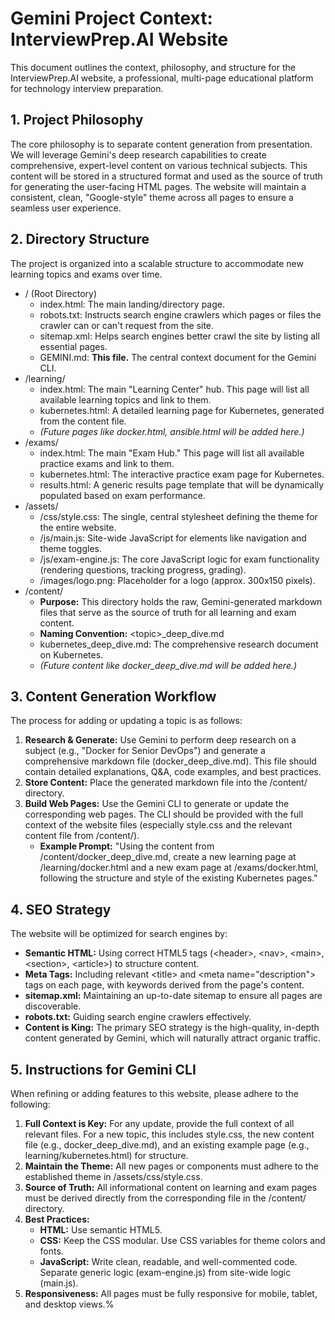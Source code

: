 # **Gemini Project Context: InterviewPrep.AI Website**

This document outlines the context, philosophy, and structure for the InterviewPrep.AI website, a professional, multi-page educational platform for technology interview preparation.

## **1\. Project Philosophy**

The core philosophy is to separate content generation from presentation. We will leverage Gemini's deep research capabilities to create comprehensive, expert-level content on various technical subjects. This content will be stored in a structured format and used as the source of truth for generating the user-facing HTML pages. The website will maintain a consistent, clean, "Google-style" theme across all pages to ensure a seamless user experience.

## **2\. Directory Structure**

The project is organized into a scalable structure to accommodate new learning topics and exams over time.

* / (Root Directory)
  * index.html: The main landing/directory page.
  * robots.txt: Instructs search engine crawlers which pages or files the crawler can or can't request from the site.
  * sitemap.xml: Helps search engines better crawl the site by listing all essential pages.
  * GEMINI.md: **This file.** The central context document for the Gemini CLI.
* /learning/
  * index.html: The main "Learning Center" hub. This page will list all available learning topics and link to them.
  * kubernetes.html: A detailed learning page for Kubernetes, generated from the content file.
  * *(Future pages like docker.html, ansible.html will be added here.)*
* /exams/
  * index.html: The main "Exam Hub." This page will list all available practice exams and link to them.
  * kubernetes.html: The interactive practice exam page for Kubernetes.
  * results.html: A generic results page template that will be dynamically populated based on exam performance.
* /assets/
  * /css/style.css: The single, central stylesheet defining the theme for the entire website.
  * /js/main.js: Site-wide JavaScript for elements like navigation and theme toggles.
  * /js/exam-engine.js: The core JavaScript logic for exam functionality (rendering questions, tracking progress, grading).
  * /images/logo.png: Placeholder for a logo (approx. 300x150 pixels).
* /content/
  * **Purpose:** This directory holds the raw, Gemini-generated markdown files that serve as the source of truth for all learning and exam content.
  * **Naming Convention:** \<topic\>\_deep\_dive.md
  * kubernetes\_deep\_dive.md: The comprehensive research document on Kubernetes.
  * *(Future content like docker\_deep\_dive.md will be added here.)*

## **3\. Content Generation Workflow**

The process for adding or updating a topic is as follows:

1. **Research & Generate:** Use Gemini to perform deep research on a subject (e.g., "Docker for Senior DevOps") and generate a comprehensive markdown file (docker\_deep\_dive.md). This file should contain detailed explanations, Q\&A, code examples, and best practices.
2. **Store Content:** Place the generated markdown file into the /content/ directory.
3. **Build Web Pages:** Use the Gemini CLI to generate or update the corresponding web pages. The CLI should be provided with the full context of the website files (especially style.css and the relevant content file from /content/).
   * **Example Prompt:** "Using the content from /content/docker\_deep\_dive.md, create a new learning page at /learning/docker.html and a new exam page at /exams/docker.html, following the structure and style of the existing Kubernetes pages."

## **4\. SEO Strategy**

The website will be optimized for search engines by:

* **Semantic HTML:** Using correct HTML5 tags (\<header\>, \<nav\>, \<main\>, \<section\>, \<article\>) to structure content.
* **Meta Tags:** Including relevant \<title\> and \<meta name="description"\> tags on each page, with keywords derived from the page's content.
* **sitemap.xml:** Maintaining an up-to-date sitemap to ensure all pages are discoverable.
* **robots.txt:** Guiding search engine crawlers effectively.
* **Content is King:** The primary SEO strategy is the high-quality, in-depth content generated by Gemini, which will naturally attract organic traffic.

## **5\. Instructions for Gemini CLI**

When refining or adding features to this website, please adhere to the following:

1. **Full Context is Key:** For any update, provide the full context of all relevant files. For a new topic, this includes style.css, the new content file (e.g., docker\_deep\_dive.md), and an existing example page (e.g., learning/kubernetes.html) for structure.
2. **Maintain the Theme:** All new pages or components must adhere to the established theme in /assets/css/style.css.
3. **Source of Truth:** All informational content on learning and exam pages must be derived directly from the corresponding file in the /content/ directory.
4. **Best Practices:**
   * **HTML:** Use semantic HTML5.
   * **CSS:** Keep the CSS modular. Use CSS variables for theme colors and fonts.
   * **JavaScript:** Write clean, readable, and well-commented code. Separate generic logic (exam-engine.js) from site-wide logic (main.js).
5. **Responsiveness:** All pages must be fully responsive for mobile, tablet, and desktop views.%
